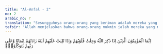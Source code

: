 ```yaml
---
title: "Al-Anfal - 2"
no: 2
arabic_no: ٢
translation: "Sesungguhnya orang-orang yang beriman adalah mereka yang apabila disebut nama Allah gemetar hatinya, dan apabila dibacakan ayat-ayat-Nya kepada mereka, bertambah (kuat) imannya dan hanya kepada Tuhan mereka bertawakal,"
tafsir: "Allah menjelaskan bahwa orang-orang mukmin ialah mereka yang menghiasi dirinya dengan sifat-sifat seperti tersebut dalam ayat ini. Tiga sifat disebutkan dalam ayat ini, sedang dua sifat lagi disebutkan dalam ayat berikutnya.\n\n1.Apabila disebutkan nama Allah bergetarlah hatinya karena ingat keagungan dan kekuasaan-Nya. Pada saat itu timbul dalam jiwanya perasaan penuh haru mengingat besarnya nikmat dan karunia-Nya. Mereka merasa takut apabila mereka tidak memenuhi tugas kewajiban sebagai hamba Allah, dan merasa berdosa apabila melanggar larangan-larangan-Nya.\n\nBergetarnya hati sebagai perumpamaan dari perasaan takut, adalah sikap mental yang besifat abstrak, yang hanya dapat dirasakan oleh yang bersangkutan dan hanya Allah sendiri yang mengetahuinya. Sedang orang lain dapat mengetahui dengan memperhatikan tanda-tanda lahiriah dari orang yang merasakannya, yang terlukis dalam perkataan atau gerak-gerik perbuatannya.\n\nSikap mental itu adakalanya tampak dalam perkataan, sebagaimana tergambar dalam firman Allah:\n\n\"Dan mereka yang memberikan apa yang mereka berikan (sedekah) dengan hati penuh rasa takut, (karena mereka tahu) bahwa sesungguhnya mereka akan kembali kepada Tuhannya\". (al-Muminun/23: 60)\n\nDan adakalanya tampak pada gerak-gerik dalam perbuatan, firman Allah :\n\n\"Ketika mereka masuk ke tempatnya, lalu mereka mengucapkan, \"salam.\" Dia (Ibrahim) berkata, \"Kami benar-benar merasa takut kepadamu.\" (al-Hijr/15: 52)\n\n2.Apabila dibacakan ayat-ayat Allah, maka akan bertambah iman mereka, karena ayat-ayat itu mengandung dalil-dalil yang kuat, yang mempengaruhi jiwanya sedemikian rupa, sehingga mereka bertambah yakin dan mantap serta dapat memahami kandungan isinya, sedang anggota badannya tergerak untuk melaksanakannya.\n\nDalam ayat ini terdapat petunjuk bahwa iman seseorang dapat bertambah dan dapat berkurang sesuai dengan ilmu dan amalnya, Rasulullah bersabda:\n\n\"Iman itu lebih dari 70 cabang, yang tertinggi adalah pengakuan bahwa tiada Tuhan selain Allah, dan yang terendah adalah menyingkirkan ganguan dari jalan.\" (Riwayat al-Bukhari dan Muslim dari Abu Hurairah)\n\nDengan demikian bertambahnya iman pada seseorang dapat diketahui apabila ia lebih giat beramal. Iman dan amal adalah merupakan satu kesatuan yang bulat yang tak dapat dipisahkan.\n\nFirman Allah swt:\n\n(Yaitu) orang-orang (yang menaati Allah dan Rasul) yang ketika ada orang-orang mengatakan kepadanya, \"Orang-orang (Quraisy) telah mengumpulkan pasukan untuk menyerang kamu, karena itu takutlah kepada mereka,\" ternyata (ucapan) itu menambah (kuat) iman mereka dan mereka menjawab, \"Cukuplah Allah (menjadi penolong) bagi kami dan Dia sebaik-baik pelindung.\" (ali Imran/3: 173)\n\nDan firman Allah:\n\nDan ketika orang-orang mukmin melihat golongan-golongan (yang bersekutu) itu, mereka berkata, \"Inilah yang dijanjikan Allah dan Rasul-Nya kepada kita.\" Dan benarlah Allah dan Rasul-Nya. Dan yang demikian itu menambah keimanan dan keislaman mereka. (al-Ahzab/33: 22)\n\n3. Bertawakal hanya kepada Allah Yang Maha Esa, tidak berserah diri kepada yang lain-Nya. Tawakal merupakan senjata terakhir seseorang dalam mewujudkan serangkaian amal setelah berbagai sarana dan syarat-syarat yang diperlukan itu dipersiapkan. Hal ini dapat dipahami, karena pada hakikatnya segala macam aktifitas dan perbuatan, hanya terwujud menurut hukum-hukum yang berlaku yang tunduk dibawah kekuasaan Allah. Maka tidak benar apabila seseorang itu berserah diri kepada selain Allah."
---
```

اِنَّمَا الْمُؤْمِنُوْنَ الَّذِيْنَ اِذَا ذُكِرَ اللّٰهُ وَجِلَتْ قُلُوْبُهُمْ وَاِذَا تُلِيَتْ عَلَيْهِمْ اٰيٰتُهٗ زَادَتْهُمْ اِيْمَانًا وَّعَلٰى رَبِّهِمْ يَتَوَكَّلُوْنَۙ
